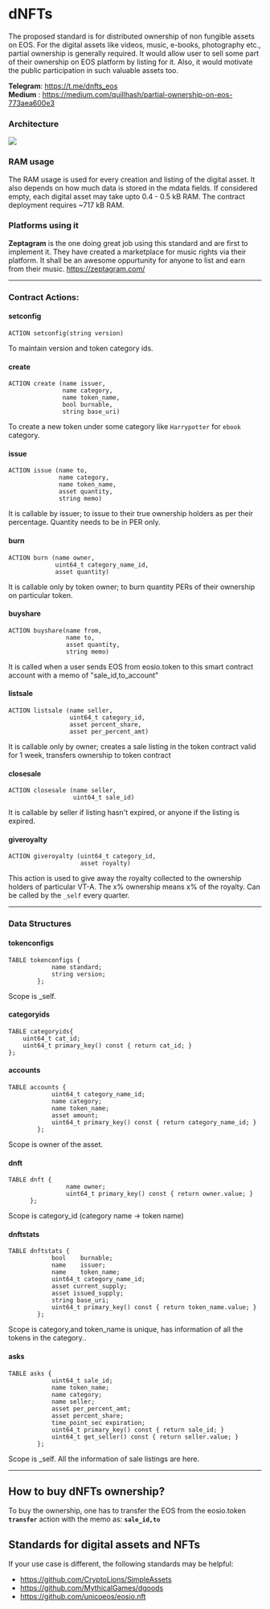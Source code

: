 # dNFTs

The proposed standard is for distributed ownership of non fungible assets on EOS. For the digital assets like videos, music, e-books, photography etc., partial ownership is generally required. It would allow user to sell some part of their ownership on EOS platform by listing for it. Also, it would motivate the public participation in such valuable assets too.

**Telegram**: https://t.me/dnfts_eos   
**Medium** : https://medium.com/quillhash/partial-ownership-on-eos-773aea600e3

### Architecture
<img src="https://github.com/Quillhash/dnfts/blob/master/architecture.png" >

### RAM usage
The RAM usage is used for every creation and listing of the digital asset. It also depends on how much data is stored in the mdata fields. If considered empty, each digital asset may take upto 0.4 - 0.5 kB RAM. The contract deployment requires ~717 kB RAM.

### Platforms using it   
**Zeptagram** is the one doing great job using this standard and are first to implement it. They have created a marketplace for music rights via their platform. It shall be an awesome oppurtunity for anyone to list and earn from their music.
https://zeptagram.com/

---------------------------  

### Contract Actions:

#### setconfig
```
ACTION setconfig(string version)
```

To maintain version and token category ids. 

#### create

```
ACTION create (name issuer,
               name category,
               name token_name,
               bool burnable, 
               string base_uri)
 ```

To create a new token under some category like ```Harrypotter``` for ```ebook``` category. 

#### issue

```
ACTION issue (name to, 
              name category,
              name token_name,
              asset quantity,
              string memo)
```     

It is callable by issuer; to issue to their true ownership holders as per their percentage. Quantity needs to be in PER only.


#### burn

```
ACTION burn (name owner, 
             uint64_t category_name_id, 
             asset quantity)
```
It is callable only by token owner; to burn quantity PERs of  their ownership on particular token. 


#### buyshare

```
ACTION buyshare(name from,
                name to, 
                asset quantity, 
                string memo)
```
It is called when a user sends EOS from eosio.token to this smart contract account with a memo of "sale_id,to_account"


#### listsale

```
ACTION listsale (name seller,
                 uint64_t category_id, 
                 asset percent_share, 
                 asset per_percent_amt)
```
It is callable only by owner; creates a sale listing in the token contract valid
  for 1 week, transfers ownership to token contract


#### closesale

```
ACTION closesale (name seller, 
                  uint64_t sale_id)
```
It is callable by seller if listing hasn't expired, or anyone if the listing is expired.


#### giveroyalty

```
ACTION giveroyalty (uint64_t category_id,
                    asset royalty)
```
This action is used to give away the royalty collected to the ownership holders of particular VT-A. The x% ownership means x% of the royalty. Can be called by the `_self` every quarter. 

---------------------------  

### Data Structures

#### tokenconfigs
```
TABLE tokenconfigs {
            name standard;
            string version;
        };
```
Scope is _self.

#### categoryids
```
TABLE categoryids{
    uint64_t cat_id;
    uint64_t primary_key() const { return cat_id; }
};
```

#### accounts
```
TABLE accounts {
            uint64_t category_name_id;
            name category;
            name token_name;
            asset amount;
            uint64_t primary_key() const { return category_name_id; }
        };
```
Scope is owner of the asset.

#### dnft
```
TABLE dnft {
                name owner;
                uint64_t primary_key() const { return owner.value; }
      };
```
Scope is category_id (category name -> token name)

#### dnftstats
```
TABLE dnftstats {
            bool    burnable;
            name    issuer;
            name    token_name;
            uint64_t category_name_id;
            asset current_supply;
            asset issued_supply;
            string base_uri;
            uint64_t primary_key() const { return token_name.value; }
        };
```        
Scope is category,and token_name is unique, has information of all the tokens in the category..

#### asks
```
TABLE asks {
            uint64_t sale_id;
            name token_name;
            name category;
            name seller;
            asset per_percent_amt;
            asset percent_share;
            time_point_sec expiration;
            uint64_t primary_key() const { return sale_id; }
            uint64_t get_seller() const { return seller.value; }
        };
```
Scope is _self. All the information of sale listings are here.

---------------------------  

## How to buy dNFTs ownership?

To buy the ownership, one has to transfer the EOS from the eosio.token **```transfer```** action with the memo as:
**```sale_id,to```**

## Standards for digital assets and NFTs  
If your use case is different, the following standards may be helpful:  
* https://github.com/CryptoLions/SimpleAssets   
* https://github.com/MythicalGames/dgoods   
* https://github.com/unicoeos/eosio.nft   
